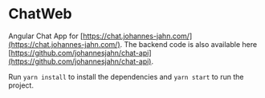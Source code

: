 # ChatWeb

Angular Chat App for [https://chat.johannes-jahn.com/](https://chat.johannes-jahn.com/).
The backend code is also available here [https://github.com/johannesjahn/chat-api](https://github.com/johannesjahn/chat-api).

Run ```yarn install``` to install the dependencies and ```yarn start``` to run the project.
